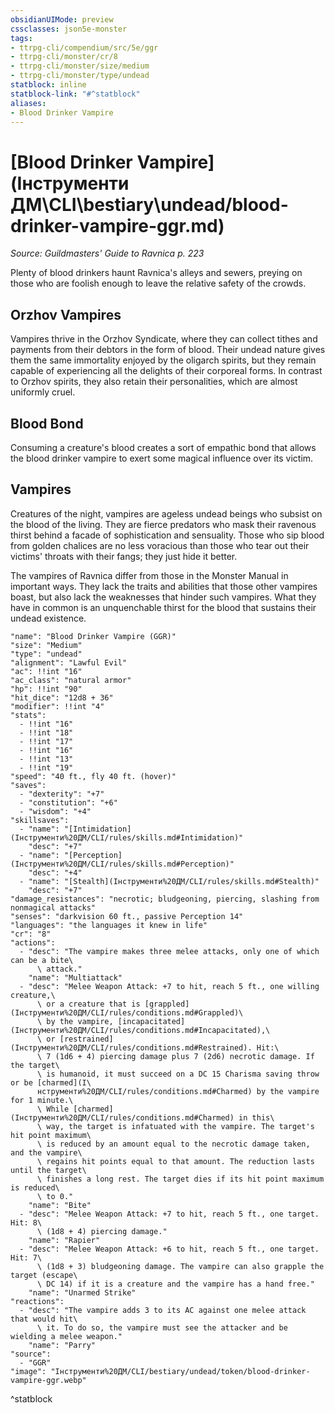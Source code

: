 ```yaml
---
obsidianUIMode: preview
cssclasses: json5e-monster
tags:
- ttrpg-cli/compendium/src/5e/ggr
- ttrpg-cli/monster/cr/8
- ttrpg-cli/monster/size/medium
- ttrpg-cli/monster/type/undead
statblock: inline
statblock-link: "#^statblock"
aliases:
- Blood Drinker Vampire
---
```

# [Blood Drinker Vampire](Інструменти ДМ\CLI\bestiary\undead/blood-drinker-vampire-ggr.md)
*Source: Guildmasters' Guide to Ravnica p. 223*  

Plenty of blood drinkers haunt Ravnica's alleys and sewers, preying on those who are foolish enough to leave the relative safety of the crowds.

## Orzhov Vampires

Vampires thrive in the Orzhov Syndicate, where they can collect tithes and payments from their debtors in the form of blood. Their undead nature gives them the same immortality enjoyed by the oligarch spirits, but they remain capable of experiencing all the delights of their corporeal forms. In contrast to Orzhov spirits, they also retain their personalities, which are almost uniformly cruel.

## Blood Bond

Consuming a creature's blood creates a sort of empathic bond that allows the blood drinker vampire to exert some magical influence over its victim.

## Vampires

Creatures of the night, vampires are ageless undead beings who subsist on the blood of the living. They are fierce predators who mask their ravenous thirst behind a facade of sophistication and sensuality. Those who sip blood from golden chalices are no less voracious than those who tear out their victims' throats with their fangs; they just hide it better.

The vampires of Ravnica differ from those in the Monster Manual in important ways. They lack the traits and abilities that those other vampires boast, but also lack the weaknesses that hinder such vampires. What they have in common is an unquenchable thirst for the blood that sustains their undead existence.

```statblock
"name": "Blood Drinker Vampire (GGR)"
"size": "Medium"
"type": "undead"
"alignment": "Lawful Evil"
"ac": !!int "16"
"ac_class": "natural armor"
"hp": !!int "90"
"hit_dice": "12d8 + 36"
"modifier": !!int "4"
"stats":
  - !!int "16"
  - !!int "18"
  - !!int "17"
  - !!int "16"
  - !!int "13"
  - !!int "19"
"speed": "40 ft., fly 40 ft. (hover)"
"saves":
  - "dexterity": "+7"
  - "constitution": "+6"
  - "wisdom": "+4"
"skillsaves":
  - "name": "[Intimidation](Інструменти%20ДМ/CLI/rules/skills.md#Intimidation)"
    "desc": "+7"
  - "name": "[Perception](Інструменти%20ДМ/CLI/rules/skills.md#Perception)"
    "desc": "+4"
  - "name": "[Stealth](Інструменти%20ДМ/CLI/rules/skills.md#Stealth)"
    "desc": "+7"
"damage_resistances": "necrotic; bludgeoning, piercing, slashing from nonmagical attacks"
"senses": "darkvision 60 ft., passive Perception 14"
"languages": "the languages it knew in life"
"cr": "8"
"actions":
  - "desc": "The vampire makes three melee attacks, only one of which can be a bite\
      \ attack."
    "name": "Multiattack"
  - "desc": "Melee Weapon Attack: +7 to hit, reach 5 ft., one willing creature,\
      \ or a creature that is [grappled](Інструменти%20ДМ/CLI/rules/conditions.md#Grappled)\
      \ by the vampire, [incapacitated](Інструменти%20ДМ/CLI/rules/conditions.md#Incapacitated),\
      \ or [restrained](Інструменти%20ДМ/CLI/rules/conditions.md#Restrained). Hit:\
      \ 7 (1d6 + 4) piercing damage plus 7 (2d6) necrotic damage. If the target\
      \ is humanoid, it must succeed on a DC 15 Charisma saving throw or be [charmed](І\
      нструменти%20ДМ/CLI/rules/conditions.md#Charmed) by the vampire for 1 minute.\
      \ While [charmed](Інструменти%20ДМ/CLI/rules/conditions.md#Charmed) in this\
      \ way, the target is infatuated with the vampire. The target's hit point maximum\
      \ is reduced by an amount equal to the necrotic damage taken, and the vampire\
      \ regains hit points equal to that amount. The reduction lasts until the target\
      \ finishes a long rest. The target dies if its hit point maximum is reduced\
      \ to 0."
    "name": "Bite"
  - "desc": "Melee Weapon Attack: +7 to hit, reach 5 ft., one target. Hit: 8\
      \ (1d8 + 4) piercing damage."
    "name": "Rapier"
  - "desc": "Melee Weapon Attack: +6 to hit, reach 5 ft., one target. Hit: 7\
      \ (1d8 + 3) bludgeoning damage. The vampire can also grapple the target (escape\
      \ DC 14) if it is a creature and the vampire has a hand free."
    "name": "Unarmed Strike"
"reactions":
  - "desc": "The vampire adds 3 to its AC against one melee attack that would hit\
      \ it. To do so, the vampire must see the attacker and be wielding a melee weapon."
    "name": "Parry"
"source":
  - "GGR"
"image": "Інструменти%20ДМ/CLI/bestiary/undead/token/blood-drinker-vampire-ggr.webp"
```
^statblock
